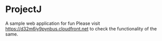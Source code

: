 # ProjectJ
A sample web application for fun
Please visit https://d32m6iy9pynbus.cloudfront.net  to check the functionality of the same.
